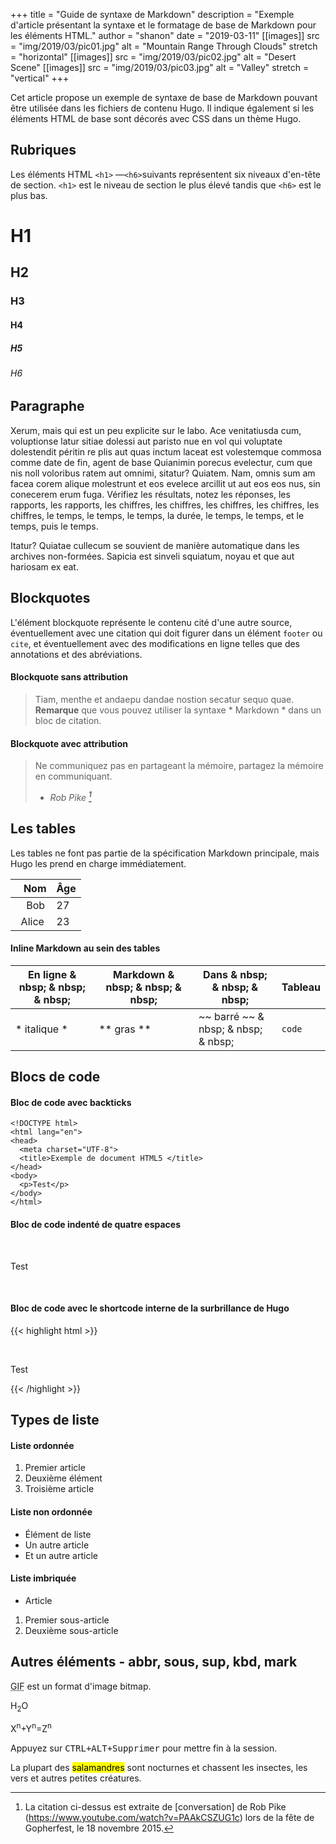 +++
title = "Guide de syntaxe de Markdown"
description = "Exemple d'article présentant la syntaxe et le formatage de base de Markdown pour les éléments HTML."
author = "shanon"
date = "2019-03-11"
[[images]]
  src = "img/2019/03/pic01.jpg"
  alt = "Mountain Range Through Clouds"
  stretch = "horizontal"
[[images]]
  src = "img/2019/03/pic02.jpg"
  alt = "Desert Scene"
[[images]]
  src = "img/2019/03/pic03.jpg"
  alt = "Valley"
  stretch = "vertical"
+++

Cet article propose un exemple de syntaxe de base de Markdown pouvant être utilisée dans les fichiers de contenu Hugo. Il indique également si les éléments HTML de base sont décorés avec CSS dans un thème Hugo.
<!--more-->

## Rubriques

Les éléments HTML `<h1>` —` <h6> `suivants représentent six niveaux d'en-tête de section. `<h1>` est le niveau de section le plus élevé tandis que `<h6>` est le plus bas.

# H1
## H2
### H3
#### H4
##### H5
###### H6

## Paragraphe

Xerum, mais qui est un peu explicite sur le labo. Ace venitatiusda cum, voluptionse latur sitiae dolessi aut paristo nue en vol qui voluptate dolestendit péritin re plis aut quas inctum laceat est volestemque commosa comme date de fin, agent de base Quianimin porecus evelectur, cum que nis noll voloribus ratem aut omnimi, sitatur? Quiatem. Nam, omnis sum am facea corem alique molestrunt et eos evelece arcillit ut aut eos eos nus, sin conecerem erum fuga. Vérifiez les résultats, notez les réponses, les rapports, les rapports, les chiffres, les chiffres, les chiffres, les chiffres, les chiffres, le temps, le temps, le temps, la durée, le temps, le temps, et le temps, puis le temps.

Itatur? Quiatae cullecum se souvient de manière automatique dans les archives non-formées. Sapicia est sinveli squiatum, noyau et que aut hariosam ex eat.

## Blockquotes

L'élément blockquote représente le contenu cité d'une autre source, éventuellement avec une citation qui doit figurer dans un élément `footer` ou` cite`, et éventuellement avec des modifications en ligne telles que des annotations et des abréviations.

#### Blockquote sans attribution

> Tiam, menthe et andaepu dandae nostion secatur sequo quae.
> **Remarque** que vous pouvez utiliser la syntaxe * Markdown * dans un bloc de citation.

#### Blockquote avec attribution

> Ne communiquez pas en partageant la mémoire, partagez la mémoire en communiquant. </p>
> - <cite> Rob Pike [^1] </cite>


[^1]: La citation ci-dessus est extraite de [conversation] de Rob Pike (https://www.youtube.com/watch?v=PAAkCSZUG1c) lors de la fête de Gopherfest, le 18 novembre 2015.

## Les tables

Les tables ne font pas partie de la spécification Markdown principale, mais Hugo les prend en charge immédiatement.

   Nom | Âge
-------- | ------
    Bob | 27
  Alice | 23

#### Inline Markdown au sein des tables

| En ligne & nbsp; & nbsp; & nbsp; | Markdown & nbsp; & nbsp; & nbsp; | Dans & nbsp; & nbsp; & nbsp; | Tableau |
| ---------- | --------- | ----------------- | ---------- |
| * italique * | ** gras ** | ~~ barré ~~ & nbsp; & nbsp; & nbsp; | `code` |

## Blocs de code

#### Bloc de code avec backticks

```
<!DOCTYPE html>
<html lang="en">
<head>
  <meta charset="UTF-8">
  <title>Exemple de document HTML5 </title>
</head>
<body>
  <p>Test</p>
</body>
</html>
```
#### Bloc de code indenté de quatre espaces

    <!DOCTYPE html>
    <html lang="en">
    <head>
      <meta charset="UTF-8">
      <title>Exemple de document HTML5</title>
    </head>
    <body>
      <p>Test</p>
    </body>
    </html>

#### Bloc de code avec le shortcode interne de la surbrillance de Hugo
{{< highlight html >}}
<!DOCTYPE html>
<html lang="en">
<head>
  <meta charset="UTF-8">
  <title> Exemple de document HTML5 </title>
</head>
<body>
  <p>Test</p>
</body>
</html>
{{< /highlight >}}

## Types de liste

#### Liste ordonnée

1. Premier article
2. Deuxième élément
3. Troisième article

#### Liste non ordonnée

* Élément de liste
* Un autre article
* Et un autre article

#### Liste imbriquée

* Article
1. Premier sous-article
2. Deuxième sous-article

## Autres éléments - abbr, sous, sup, kbd, mark

<abbr title="Format d'échange graphique">GIF</abbr> est un format d'image bitmap.

H<sub>2</sub>O

X<sup>n</sup>+Y<sup>n</sup>=Z<sup>n</sup>

Appuyez sur <kbd><kbd>CTRL</kbd>+<kbd>ALT</kbd>+<kbd>Supprimer</kbd></kbd> pour mettre fin à la session.

La plupart des <mark>salamandres</mark> sont nocturnes et chassent les insectes, les vers et autres petites créatures.
